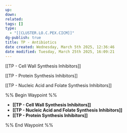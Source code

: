 ```yaml
---
up: 
down: 
related: 
tags: []
type:
  - "[[CLUSTER.LO.C.PEX.CICM]]"
dg-publish: true
title: TP - Antibiotics
date created: Wednesday, March 5th 2025, 12:36:46
date modified: Tuesday, March 25th 2025, 16:09:21
---
```


[[TP - Cell Wall Synthesis Inhibitors]]

[[TP - Protein Synthesis Inhibitors]]

[[TP - Nucleic Acid and Folate Synthesis Inhibitors]]

%% Begin Waypoint %%

- **[[TP - Cell Wall Synthesis Inhibitors]]**
- **[[TP - Nucleic Acid and Folate Synthesis Inhibitors]]**
- **[[TP - Protein Synthesis Inhibitors]]**

%% End Waypoint %%
